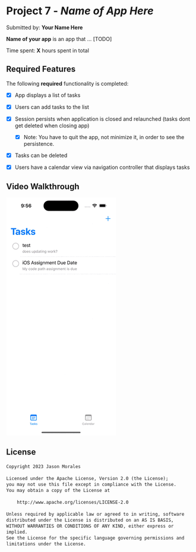 # Project 7 - *Name of App Here*

Submitted by: **Your Name Here**

**Name of your app** is an app that ... [TODO] 

Time spent: **X** hours spent in total

## Required Features

The following **required** functionality is completed:

- [X] App displays a list of tasks
- [X] Users can add tasks to the list
- [X] Session persists when application is closed and relaunched (tasks 
dont get deleted when closing app) 
  - [X] Note: You have to quit the app, not minimize it, in order to see 
the persistence.
- [X] Tasks can be deleted
- [X] Users have a calendar view via navigation controller that displays 
tasks	


## Video Walkthrough

<img src='./Walkthrough.gif' title='Video Walkthrough' width='' alt='Video 
Walkthrough' />

## License

    Copyright 2023 Jason Morales

    Licensed under the Apache License, Version 2.0 (the License);
    you may not use this file except in compliance with the License.
    You may obtain a copy of the License at

        http://www.apache.org/licenses/LICENSE-2.0

    Unless required by applicable law or agreed to in writing, software
    distributed under the License is distributed on an AS IS BASIS,
    WITHOUT WARRANTIES OR CONDITIONS OF ANY KIND, either express or implied.
    See the License for the specific language governing permissions and
    limitations under the License.

